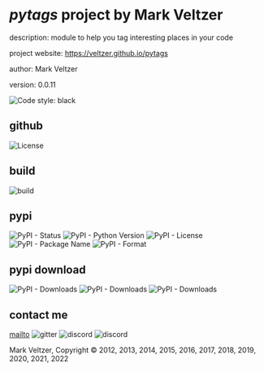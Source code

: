 # *pytags* project by Mark Veltzer

description: module to help you tag interesting places in your code

project website: https://veltzer.github.io/pytags

author: Mark Veltzer

version: 0.0.11

![Code style: black](https://img.shields.io/badge/code%20style-black-000000.svg)

## github

![License](https://img.shields.io/github/license/veltzer/pytconf)

## build

![build](https://github.com/veltzer/pytags/workflows/build/badge.svg)

## pypi

![PyPI - Status](https://img.shields.io/pypi/status/pytags)
![PyPI - Python Version](https://img.shields.io/pypi/pyversions/pytags)
![PyPI - License](https://img.shields.io/pypi/l/pytags)
![PyPI - Package Name](https://img.shields.io/pypi/v/pytags)
![PyPI - Format](https://img.shields.io/pypi/format/pytags)

## pypi download

![PyPI - Downloads](https://img.shields.io/pypi/dd/pytags)
![PyPI - Downloads](https://img.shields.io/pypi/dw/pytags)
![PyPI - Downloads](https://img.shields.io/pypi/dm/pytags)



## contact me
[mailto](mailto:mark.veltzer@gmail.com)
![gitter](https://img.shields.io/gitter/room/veltzer/mark.veltzer)
![discord](https://img.shields.io/discord/719336281624281119)
![discord](https://img.shields.io/discord/719336282194444302)

Mark Veltzer, Copyright © 2012, 2013, 2014, 2015, 2016, 2017, 2018, 2019, 2020, 2021, 2022
